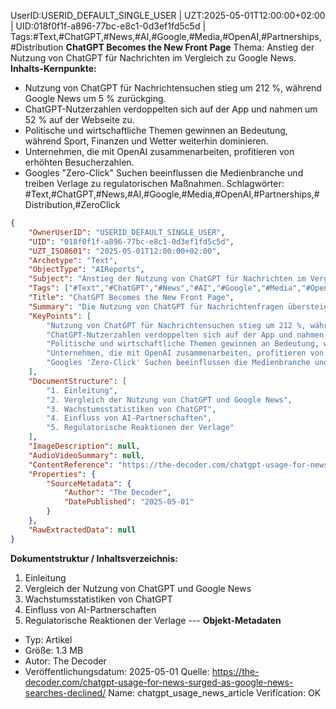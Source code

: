 UserID:USERID_DEFAULT_SINGLE_USER | UZT:2025-05-01T12:00:00+02:00 | UID:018f0f1f-a896-77bc-e8c1-0d3ef1fd5c5d | Tags:#Text,#ChatGPT,#News,#AI,#Google,#Media,#OpenAI,#Partnerships,#Distribution
**ChatGPT Becomes the New Front Page**
Thema: Anstieg der Nutzung von ChatGPT für Nachrichten im Vergleich zu Google News.
**Inhalts-Kernpunkte:**
- Nutzung von ChatGPT für Nachrichtensuchen stieg um 212 %, während Google News um 5 % zurückging.
- ChatGPT-Nutzerzahlen verdoppelten sich auf der App und nahmen um 52 % auf der Webseite zu.
- Politische und wirtschaftliche Themen gewinnen an Bedeutung, während Sport, Finanzen und Wetter weiterhin dominieren.
- Unternehmen, die mit OpenAI zusammenarbeiten, profitieren von erhöhten Besucherzahlen.
- Googles "Zero-Click" Suchen beeinflussen die Medienbranche und treiben Verlage zu regulatorischen Maßnahmen.
Schlagwörter: #Text,#ChatGPT,#News,#AI,#Google,#Media,#OpenAI,#Partnerships,#Distribution,#ZeroClick
```json
{
    "OwnerUserID": "USERID_DEFAULT_SINGLE_USER",
    "UID": "018f0f1f-a896-77bc-e8c1-0d3ef1fd5c5d",
    "UZT_ISO8601": "2025-05-01T12:00:00+02:00",
    "Archetype": "Text",
    "ObjectType": "AIReports",
    "Subject": "Anstieg der Nutzung von ChatGPT für Nachrichten im Vergleich zu Google News",
    "Tags": ["#Text","#ChatGPT","#News","#AI","#Google","#Media","#OpenAI","#Partnerships","#Distribution","#ZeroClick"],
    "Title": "ChatGPT Becomes the New Front Page",
    "Summary": "Die Nutzung von ChatGPT für Nachrichtenfragen übersteigt die von Google News. Partnerschaften mit OpenAI beeinflussen, wer gelesen und bezahlt wird.",
    "KeyPoints": [
        "Nutzung von ChatGPT für Nachrichtensuchen stieg um 212 %, während Google News um 5 % zurückging.",
        "ChatGPT-Nutzerzahlen verdoppelten sich auf der App und nahmen um 52 % auf der Webseite zu.",
        "Politische und wirtschaftliche Themen gewinnen an Bedeutung, während Sport, Finanzen und Wetter weiterhin dominieren.",
        "Unternehmen, die mit OpenAI zusammenarbeiten, profitieren von erhöhten Besucherzahlen.",
        "Googles 'Zero-Click' Suchen beeinflussen die Medienbranche und treiben Verlage zu regulatorischen Maßnahmen."
    ],
    "DocumentStructure": [
        "1. Einleitung",
        "2. Vergleich der Nutzung von ChatGPT und Google News",
        "3. Wachstumsstatistiken von ChatGPT",
        "4. Einfluss von AI-Partnerschaften",
        "5. Regulatorische Reaktionen der Verlage"
    ],
    "ImageDescription": null,
    "AudioVideoSummary": null,
    "ContentReference": "https://the-decoder.com/chatgpt-usage-for-news-surged-as-google-news-searches-declined/",
    "Properties": {
        "SourceMetadata": {
            "Author": "The Decoder",
            "DatePublished": "2025-05-01"
        }
    },
    "RawExtractedData": null
}
```
**Dokumentstruktur / Inhaltsverzeichnis:**
1. Einleitung
2. Vergleich der Nutzung von ChatGPT und Google News
3. Wachstumsstatistiken von ChatGPT
4. Einfluss von AI-Partnerschaften
5. Regulatorische Reaktionen der Verlage
--- **Objekt-Metadaten**
- Typ: Artikel
- Größe: 1.3 MB
- Autor: The Decoder
- Veröffentlichungsdatum: 2025-05-01
Quelle: https://the-decoder.com/chatgpt-usage-for-news-surged-as-google-news-searches-declined/
Name: chatgpt_usage_news_article
Verification: OK